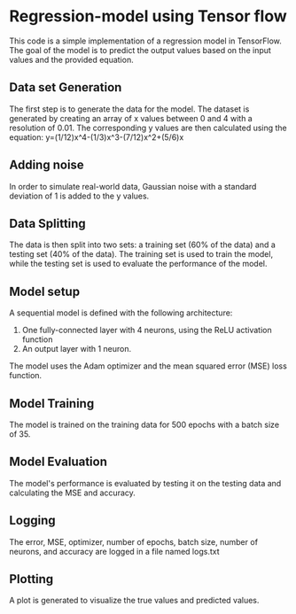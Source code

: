 # Regression-model using Tensor flow
This code is a simple implementation of a regression model in TensorFlow. The goal of the model is to predict the output values based on the input values and the provided equation.

## Data set Generation
The first step is to generate the data for the model. The dataset is generated by creating an array of x values between 0 and 4 with a resolution of 0.01. The corresponding y values are then calculated using the equation: y=(1/12)x^4-(1/3)x^3-(7/12)x^2+(5/6)x

## Adding noise 
In order to simulate real-world data, Gaussian noise with a standard deviation of 1 is added to the y values.

## Data Splitting
The data is then split into two sets: a training set (60% of the data) and a testing set (40% of the data). The training set is used to train the model, while the testing set is used to evaluate the performance of the model.

## Model setup
A sequential model is defined with the following architecture:
   1) One fully-connected layer with 4 neurons, using the ReLU activation function
   2) An output layer with 1 neuron.
   
The model uses the Adam optimizer and the mean squared error (MSE) loss function.

## Model Training
The model is trained on the training data for 500 epochs with a batch size of 35.

## Model Evaluation
The model's performance is evaluated by testing it on the testing data and calculating the MSE and accuracy.

## Logging
The error, MSE, optimizer, number of epochs, batch size, number of neurons, and accuracy are logged in a file named logs.txt

## Plotting
A plot is generated to visualize the true values and predicted values.
